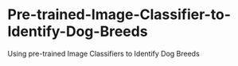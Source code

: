 # Pre-trained-Image-Classifier-to-Identify-Dog-Breeds
Using pre-trained Image Classifiers to Identify Dog Breeds
